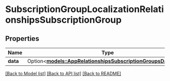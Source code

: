 # SubscriptionGroupLocalizationRelationshipsSubscriptionGroup

## Properties

Name | Type | Description | Notes
------------ | ------------- | ------------- | -------------
**data** | Option<[**models::AppRelationshipsSubscriptionGroupsDataInner**](App_relationships_subscriptionGroups_data_inner.md)> |  | [optional]

[[Back to Model list]](../README.md#documentation-for-models) [[Back to API list]](../README.md#documentation-for-api-endpoints) [[Back to README]](../README.md)


